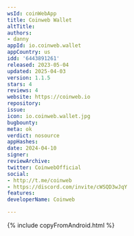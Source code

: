 ```yaml
---
wsId: coinWebApp
title: Coinweb Wallet
altTitle: 
authors:
- danny
appId: io.coinweb.wallet
appCountry: us
idd: '6443891261'
released: 2023-05-04
updated: 2025-04-03
version: 1.1.5
stars: 4
reviews: 4
website: https://coinweb.io
repository: 
issue: 
icon: io.coinweb.wallet.jpg
bugbounty: 
meta: ok
verdict: nosource
appHashes: 
date: 2024-04-10
signer: 
reviewArchive: 
twitter: CoinwebOfficial
social:
- http://t.me/coinweb
- https://discord.com/invite/cWSQD3wJqY
features: 
developerName: Coinweb

---
```


{% include copyFromAndroid.html %}